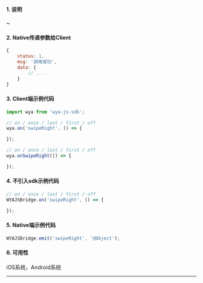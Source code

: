 #### 1. 说明

~

#### 2. Native传递参数给Client

```javascript
{
	status: 1,
	msg: '调用成功',
	data: {
		// ....
	}
}
```

#### 3. Client端示例代码

```javascript
import wya from 'wya-js-sdk';

// on / once / last / first / off
wya.on('swipeRight', () => {

});

// on / once / last / first / off
wya.onSwipeRight(() => {

});
```

#### 4. 不引入sdk示例代码

```javascript
// on / once / last / first / off
WYAJSBridge.on('swipeRight', () => {

});
```

#### 5. Native端示例代码

```javascript
WYAJSBridge.emit('swipeRight', '@Object');
```

#### 6. 可用性

iOS系统，Android系统

---------

